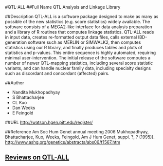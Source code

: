 #QTL-ALL
##Full Name
QTL Analysis and Linkage Library

##Description
QTL-ALL is a software package designed to make as many as possible of the new statistics (e.g. score statistics) widely available. The software consists of a MEGA2-like interface for data analysis preparation and a library of R routines that computes linkage statistics. QTL-ALL reads in input data, creates re-formatted output data files, calls external IBD-generation software such as MERLIN or SIMWALK2, then computes statistics using our R library, and finally produces tables and plots of statistics and p-values. This entire sequence is highly automated, requiring minimal user-intervention. The initial release of the software computes a number of newer QTL-mapping statistics, including several score statistic variants, and can handle nuclear family data, including specialty designs such as discordant and concordant (affected) pairs.

##Author
* Nandita Mukhopadhyay
* S Bhattacharjee
* CL Kuo
* Dan Weeks
* E Feingold

##URL
http://watson.hgen.pitt.edu/register/

##Reference
Am Soc Hum Genet annual meeting 2006 Mukhopadhyay, Bhattacharjee, Kuo, Weeks, Feingold, Am J Hum Genet, suppl. ?, ? (1995)). http://www.ashg.org/genetics/abstracts/abs06/f1567.htm


## [Reviews on QTL-ALL](https://github.com/gaow/genetic-analysis-software/issues/436)